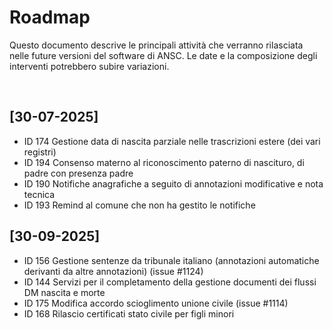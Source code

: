 # Roadmap

Questo documento descrive le principali attività che verranno rilasciata nelle future versioni del software di ANSC.
Le date e la composizione degli interventi potrebbero subire variazioni.

​
## [30-07-2025]

- ID 174 Gestione data di nascita parziale nelle trascrizioni estere (dei vari registri)
- ID 194 Consenso materno al riconoscimento paterno di nascituro, di padre con presenza padre
- ID 190 Notifiche anagrafiche a seguito di annotazioni modificative e nota tecnica 
- ID 193 Remind al comune che non ha gestito le notifiche 

## [30-09-2025]

- ID 156 Gestione sentenze da tribunale italiano (annotazioni automatiche derivanti da altre annotazioni) (issue #1124)
- ID 144 Servizi per il completamento della gestione documenti dei flussi DM nascita e morte
- ID 175 Modifica accordo scioglimento unione civile (issue #1114)
- ID 168 Rilascio certificati stato civile per figli minori

